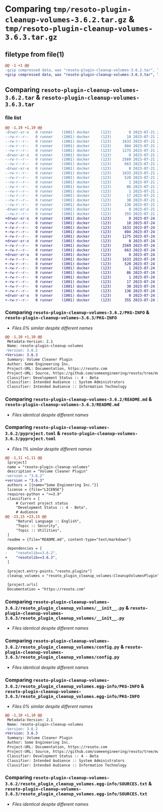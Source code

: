 # Comparing `tmp/resoto-plugin-cleanup-volumes-3.6.2.tar.gz` & `tmp/resoto-plugin-cleanup-volumes-3.6.3.tar.gz`

## filetype from file(1)

```diff
@@ -1 +1 @@
-gzip compressed data, was "resoto-plugin-cleanup-volumes-3.6.2.tar", last modified: Fri Jul 21 22:14:53 2023, max compression
+gzip compressed data, was "resoto-plugin-cleanup-volumes-3.6.3.tar", last modified: Mon Jul 24 12:10:33 2023, max compression
```

## Comparing `resoto-plugin-cleanup-volumes-3.6.2.tar` & `resoto-plugin-cleanup-volumes-3.6.3.tar`

### file list

```diff
@@ -1,19 +1,19 @@
-drwxr-xr-x   0 runner    (1001) docker     (123)        0 2023-07-21 22:14:53.650206 resoto-plugin-cleanup-volumes-3.6.2/
--rw-r--r--   0 runner    (1001) docker     (123)       18 2023-07-21 22:11:19.000000 resoto-plugin-cleanup-volumes-3.6.2/MANIFEST.in
--rw-r--r--   0 runner    (1001) docker     (123)     1633 2023-07-21 22:14:53.650206 resoto-plugin-cleanup-volumes-3.6.2/PKG-INFO
--rw-r--r--   0 runner    (1001) docker     (123)      804 2023-07-21 22:11:19.000000 resoto-plugin-cleanup-volumes-3.6.2/README.md
--rw-r--r--   0 runner    (1001) docker     (123)     1275 2023-07-21 22:11:19.000000 resoto-plugin-cleanup-volumes-3.6.2/pyproject.toml
-drwxr-xr-x   0 runner    (1001) docker     (123)        0 2023-07-21 22:14:53.646206 resoto-plugin-cleanup-volumes-3.6.2/resoto_plugin_cleanup_volumes/
--rw-r--r--   0 runner    (1001) docker     (123)     2569 2023-07-21 22:11:19.000000 resoto-plugin-cleanup-volumes-3.6.2/resoto_plugin_cleanup_volumes/__init__.py
--rw-r--r--   0 runner    (1001) docker     (123)      663 2023-07-21 22:11:19.000000 resoto-plugin-cleanup-volumes-3.6.2/resoto_plugin_cleanup_volumes/config.py
-drwxr-xr-x   0 runner    (1001) docker     (123)        0 2023-07-21 22:14:53.650206 resoto-plugin-cleanup-volumes-3.6.2/resoto_plugin_cleanup_volumes.egg-info/
--rw-r--r--   0 runner    (1001) docker     (123)     1633 2023-07-21 22:14:53.000000 resoto-plugin-cleanup-volumes-3.6.2/resoto_plugin_cleanup_volumes.egg-info/PKG-INFO
--rw-r--r--   0 runner    (1001) docker     (123)      520 2023-07-21 22:14:53.000000 resoto-plugin-cleanup-volumes-3.6.2/resoto_plugin_cleanup_volumes.egg-info/SOURCES.txt
--rw-r--r--   0 runner    (1001) docker     (123)        1 2023-07-21 22:14:53.000000 resoto-plugin-cleanup-volumes-3.6.2/resoto_plugin_cleanup_volumes.egg-info/dependency_links.txt
--rw-r--r--   0 runner    (1001) docker     (123)       86 2023-07-21 22:14:53.000000 resoto-plugin-cleanup-volumes-3.6.2/resoto_plugin_cleanup_volumes.egg-info/entry_points.txt
--rw-r--r--   0 runner    (1001) docker     (123)        1 2023-07-21 22:12:44.000000 resoto-plugin-cleanup-volumes-3.6.2/resoto_plugin_cleanup_volumes.egg-info/not-zip-safe
--rw-r--r--   0 runner    (1001) docker     (123)       17 2023-07-21 22:14:53.000000 resoto-plugin-cleanup-volumes-3.6.2/resoto_plugin_cleanup_volumes.egg-info/requires.txt
--rw-r--r--   0 runner    (1001) docker     (123)       30 2023-07-21 22:14:53.000000 resoto-plugin-cleanup-volumes-3.6.2/resoto_plugin_cleanup_volumes.egg-info/top_level.txt
--rw-r--r--   0 runner    (1001) docker     (123)      136 2023-07-21 22:14:53.650206 resoto-plugin-cleanup-volumes-3.6.2/setup.cfg
-drwxr-xr-x   0 runner    (1001) docker     (123)        0 2023-07-21 22:14:53.650206 resoto-plugin-cleanup-volumes-3.6.2/test/
--rw-r--r--   0 runner    (1001) docker     (123)      355 2023-07-21 22:11:19.000000 resoto-plugin-cleanup-volumes-3.6.2/test/test_config.py
+drwxr-xr-x   0 runner    (1001) docker     (123)        0 2023-07-24 12:10:33.187298 resoto-plugin-cleanup-volumes-3.6.3/
+-rw-r--r--   0 runner    (1001) docker     (123)       18 2023-07-24 12:06:05.000000 resoto-plugin-cleanup-volumes-3.6.3/MANIFEST.in
+-rw-r--r--   0 runner    (1001) docker     (123)     1633 2023-07-24 12:10:33.187298 resoto-plugin-cleanup-volumes-3.6.3/PKG-INFO
+-rw-r--r--   0 runner    (1001) docker     (123)      804 2023-07-24 12:06:05.000000 resoto-plugin-cleanup-volumes-3.6.3/README.md
+-rw-r--r--   0 runner    (1001) docker     (123)     1275 2023-07-24 12:06:05.000000 resoto-plugin-cleanup-volumes-3.6.3/pyproject.toml
+drwxr-xr-x   0 runner    (1001) docker     (123)        0 2023-07-24 12:10:33.183298 resoto-plugin-cleanup-volumes-3.6.3/resoto_plugin_cleanup_volumes/
+-rw-r--r--   0 runner    (1001) docker     (123)     2569 2023-07-24 12:06:05.000000 resoto-plugin-cleanup-volumes-3.6.3/resoto_plugin_cleanup_volumes/__init__.py
+-rw-r--r--   0 runner    (1001) docker     (123)      663 2023-07-24 12:06:05.000000 resoto-plugin-cleanup-volumes-3.6.3/resoto_plugin_cleanup_volumes/config.py
+drwxr-xr-x   0 runner    (1001) docker     (123)        0 2023-07-24 12:10:33.187298 resoto-plugin-cleanup-volumes-3.6.3/resoto_plugin_cleanup_volumes.egg-info/
+-rw-r--r--   0 runner    (1001) docker     (123)     1633 2023-07-24 12:10:33.000000 resoto-plugin-cleanup-volumes-3.6.3/resoto_plugin_cleanup_volumes.egg-info/PKG-INFO
+-rw-r--r--   0 runner    (1001) docker     (123)      520 2023-07-24 12:10:33.000000 resoto-plugin-cleanup-volumes-3.6.3/resoto_plugin_cleanup_volumes.egg-info/SOURCES.txt
+-rw-r--r--   0 runner    (1001) docker     (123)        1 2023-07-24 12:10:33.000000 resoto-plugin-cleanup-volumes-3.6.3/resoto_plugin_cleanup_volumes.egg-info/dependency_links.txt
+-rw-r--r--   0 runner    (1001) docker     (123)       86 2023-07-24 12:10:33.000000 resoto-plugin-cleanup-volumes-3.6.3/resoto_plugin_cleanup_volumes.egg-info/entry_points.txt
+-rw-r--r--   0 runner    (1001) docker     (123)        1 2023-07-24 12:07:54.000000 resoto-plugin-cleanup-volumes-3.6.3/resoto_plugin_cleanup_volumes.egg-info/not-zip-safe
+-rw-r--r--   0 runner    (1001) docker     (123)       17 2023-07-24 12:10:33.000000 resoto-plugin-cleanup-volumes-3.6.3/resoto_plugin_cleanup_volumes.egg-info/requires.txt
+-rw-r--r--   0 runner    (1001) docker     (123)       30 2023-07-24 12:10:33.000000 resoto-plugin-cleanup-volumes-3.6.3/resoto_plugin_cleanup_volumes.egg-info/top_level.txt
+-rw-r--r--   0 runner    (1001) docker     (123)      136 2023-07-24 12:10:33.187298 resoto-plugin-cleanup-volumes-3.6.3/setup.cfg
+drwxr-xr-x   0 runner    (1001) docker     (123)        0 2023-07-24 12:10:33.187298 resoto-plugin-cleanup-volumes-3.6.3/test/
+-rw-r--r--   0 runner    (1001) docker     (123)      355 2023-07-24 12:06:05.000000 resoto-plugin-cleanup-volumes-3.6.3/test/test_config.py
```

### Comparing `resoto-plugin-cleanup-volumes-3.6.2/PKG-INFO` & `resoto-plugin-cleanup-volumes-3.6.3/PKG-INFO`

 * *Files 0% similar despite different names*

```diff
@@ -1,10 +1,10 @@
 Metadata-Version: 2.1
 Name: resoto-plugin-cleanup-volumes
-Version: 3.6.2
+Version: 3.6.3
 Summary: Volume Cleaner Plugin
 Author: Some Engineering Inc.
 Project-URL: Documentation, https://resoto.com
 Project-URL: Source, https://github.com/someengineering/resoto/tree/main/plugins/cleanup_volumes
 Classifier: Development Status :: 4 - Beta
 Classifier: Intended Audience :: System Administrators
 Classifier: Intended Audience :: Information Technology
```

### Comparing `resoto-plugin-cleanup-volumes-3.6.2/README.md` & `resoto-plugin-cleanup-volumes-3.6.3/README.md`

 * *Files identical despite different names*

### Comparing `resoto-plugin-cleanup-volumes-3.6.2/pyproject.toml` & `resoto-plugin-cleanup-volumes-3.6.3/pyproject.toml`

 * *Files 1% similar despite different names*

```diff
@@ -1,11 +1,11 @@
 [project]
 name = "resoto-plugin-cleanup-volumes"
 description = "Volume Cleaner Plugin"
-version = "3.6.2"
+version = "3.6.3"
 authors = [{name="Some Engineering Inc."}]
 license = {file="LICENSE"}
 requires-python = ">=3.9"
 classifiers = [
     # Current project status
     "Development Status :: 4 - Beta",
     # Audience
@@ -23,15 +23,15 @@
     "Natural Language :: English",
     "Topic :: Security",
     "Topic :: Utilities",
 ]
 readme = {file="README.md", content-type="text/markdown"}
 
 dependencies = [
-    "resotolib==3.6.2",
+    "resotolib==3.6.3",
 ]
 
 [project.entry-points."resoto.plugins"]
 cleanup_volumes = "resoto_plugin_cleanup_volumes:CleanupVolumesPlugin"
 
 [project.urls]
 Documentation = "https://resoto.com"
```

### Comparing `resoto-plugin-cleanup-volumes-3.6.2/resoto_plugin_cleanup_volumes/__init__.py` & `resoto-plugin-cleanup-volumes-3.6.3/resoto_plugin_cleanup_volumes/__init__.py`

 * *Files identical despite different names*

### Comparing `resoto-plugin-cleanup-volumes-3.6.2/resoto_plugin_cleanup_volumes/config.py` & `resoto-plugin-cleanup-volumes-3.6.3/resoto_plugin_cleanup_volumes/config.py`

 * *Files identical despite different names*

### Comparing `resoto-plugin-cleanup-volumes-3.6.2/resoto_plugin_cleanup_volumes.egg-info/PKG-INFO` & `resoto-plugin-cleanup-volumes-3.6.3/resoto_plugin_cleanup_volumes.egg-info/PKG-INFO`

 * *Files 0% similar despite different names*

```diff
@@ -1,10 +1,10 @@
 Metadata-Version: 2.1
 Name: resoto-plugin-cleanup-volumes
-Version: 3.6.2
+Version: 3.6.3
 Summary: Volume Cleaner Plugin
 Author: Some Engineering Inc.
 Project-URL: Documentation, https://resoto.com
 Project-URL: Source, https://github.com/someengineering/resoto/tree/main/plugins/cleanup_volumes
 Classifier: Development Status :: 4 - Beta
 Classifier: Intended Audience :: System Administrators
 Classifier: Intended Audience :: Information Technology
```

### Comparing `resoto-plugin-cleanup-volumes-3.6.2/resoto_plugin_cleanup_volumes.egg-info/SOURCES.txt` & `resoto-plugin-cleanup-volumes-3.6.3/resoto_plugin_cleanup_volumes.egg-info/SOURCES.txt`

 * *Files identical despite different names*

